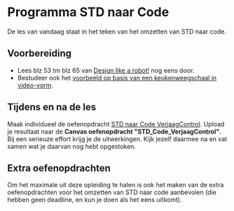 # Programma STD naar Code

De les van vandaag staat in het teken van het omzetten van STD naar code.

## Voorbereiding
- Lees blz 53 tm blz 65 van [Design like a robot!](../../onderwijsmateriaal/readers/Design%20Like%20a%20Robot!.pdf) nog eens door.
- Bestudeer ook het [voorbeeld op basis van een keukenweegschaal in video-vorm](https://youtu.be/ZrFaFRu1rKw).

## Tijdens en na de les
Maak individueel de oefenopdracht [STD naar Code VerjaagControl](../../onderwijsmateriaal/opdrachten/oefenopdrachten/std-code-verjaagcontrol/std-code-verjaagcontrol.md). Upload je resultaat naar de **Canvas oefenopdracht "STD_Code_VerjaagControl"**. Bij een serieuze effort krijg je de uitwerkingen. Kijk jezelf daarmee na en vat samen wat je daarvan nog hebt opgestoken.

## Extra oefenopdrachten
Om het maximale uit deze opleiding te halen is ook het maken van de extra oefenopdrachten voor het omzetten van STD naar code aanbevolen (die hebben geen deadline, en kun je doen als het eens uitkomt).
